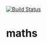[![Build Status](http://20.127.105.178/api/badges/hrittikhere/maths/status.svg)](http://20.127.105.178/hrittikhere/maths)

# maths